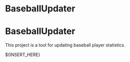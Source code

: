 # BaseballUpdater
 
# BaseballUpdater

This project is a tool for updating baseball player statistics. 

${INSERT_HERE}

